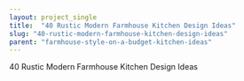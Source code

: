 ```yaml
---
layout: project_single
title:  "40 Rustic Modern Farmhouse Kitchen Design Ideas"
slug: "40-rustic-modern-farmhouse-kitchen-design-ideas"
parent: "farmhouse-style-on-a-budget-kitchen-ideas"
---
```

40 Rustic Modern Farmhouse Kitchen Design Ideas